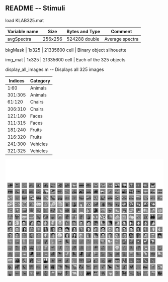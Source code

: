 ## README -- Stimuli

load KLAB325.mat


Variable name |	Size |	Bytes and Type |	Comment
------------- | ---- |  -------------- | --------
avgSpectra    | 256x256	 | 524288  double |             	Average spectra

bkgMask  	|    1x325	|  21335600  cell |                	Binary object silhouette

img_mat |      1x325	 | 21335600  cell  |              	Each of the 325 objects

display_all_images.m	-- Displays all 325 images 

Indices |	Category
------- | --------
1:60 |		Animals
301:305	| Animals
61:120	| Chairs
306:310	| Chairs
121:180	| Faces
311:315	| Faces
181:240	| Fruits
316:320	| Fruits
241:300	| Vehicles
321:325	| Vehicles

![Stimuli](samples/display_all_images.jpg)

